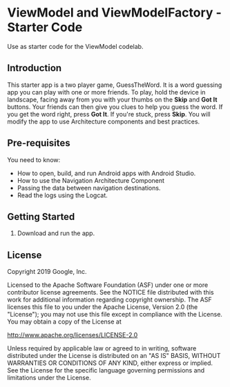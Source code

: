 ViewModel and ViewModelFactory - Starter Code
==================================

Use as starter code for the ViewModel codelab.

Introduction
------------

This starter app is a two player game, GuessTheWord. It is a word guessing app you can 
play with one or more friends. To play, hold the device in landscape, facing away from 
you with your thumbs on the **Skip** and **Got It** buttons. Your friends can then give 
you clues to help you guess the word. If you get the word right, press **Got It**. 
If you're stuck, press **Skip**.
You will modify the app to use Architecture components and best practices.

Pre-requisites
--------------

You need to know:
- How to open, build, and run Android apps with Android Studio.
- How to use the Navigation Architecture Component
- Passing the data between navigation destinations.
- Read the logs using the Logcat.


Getting Started
---------------

1. Download and run the app.

License
-------

Copyright 2019 Google, Inc.

Licensed to the Apache Software Foundation (ASF) under one or more contributor
license agreements.  See the NOTICE file distributed with this work for
additional information regarding copyright ownership.  The ASF licenses this
file to you under the Apache License, Version 2.0 (the "License"); you may not
use this file except in compliance with the License.  You may obtain a copy of
the License at

  http://www.apache.org/licenses/LICENSE-2.0

Unless required by applicable law or agreed to in writing, software
distributed under the License is distributed on an "AS IS" BASIS, WITHOUT
WARRANTIES OR CONDITIONS OF ANY KIND, either express or implied.  See the
License for the specific language governing permissions and limitations under
the License.
